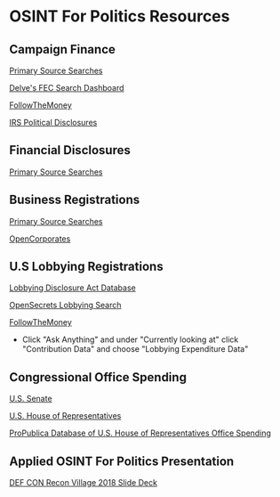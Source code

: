 # OSINT For Politics Resources

## Campaign Finance
[Primary Source Searches](
https://docs.google.com/spreadsheets/d/1wfXeGPO_04nWyd1FXunDXZUj2RlZQTbnlrsmhiXhS_Q/edit?usp=sharing)

[Delve's FEC Search Dashboard](https://fec.delvedc.com/contributions)

[FollowTheMoney](https://www.followthemoney.org/)

[IRS Political Disclosures](https://forms.irs.gov/app/pod/basicSearch/search?execution=e2s1&format=)

## Financial Disclosures

[Primary Source Searches](https://docs.google.com/spreadsheets/d/1Vd0enBqAKqwT7Wij0-w9hBsovGmteVrpLCPi3qGDa64/edit?usp=sharing)

## Business Registrations

[Primary Source Searches](https://docs.google.com/spreadsheets/d/162_LcUzpMto-kDm0wSZ41cGJ68MN6SoljjfwJg_KRbw/edit?usp=sharing)

[OpenCorporates](https://opencorporates.com/)

## U.S Lobbying Registrations

[Lobbying Disclosure Act Database](https://soprweb.senate.gov/index.cfm?event=selectFields&reset=1)

[OpenSecrets Lobbying Search](https://www.opensecrets.org/lobby/search.php)

[FollowTheMoney](https://www.followthemoney.org/)

- Click "Ask Anything" and under "Currently looking at" click "Contribution Data" and choose "Lobbying Expenditure Data"

## Congressional Office Spending

[U.S. Senate](https://www.senate.gov/legislative/common/generic/report_secsen.htm)

[U.S. House of Representatives](https://www.house.gov/the-house-explained/open-government/statement-of-disbursements)

[ProPublica Database of U.S. House of Representatives Office Spending](https://projects.propublica.org/represent/expenditures)

## Applied OSINT For Politics Presentation

[DEF CON Recon Village 2018 Slide Deck](https://github.com/lloydamiller/politicosint/blob/master/Applied%20OSINT%20For%20Politics%20(Recon%20Village)%202018-08-11.pdf)